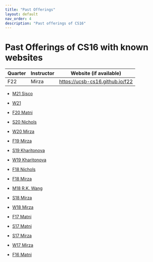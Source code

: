 ```yaml
---
title: "Past Offerings"
layout: default
nav_order: 4
description: "Past offerings of CS16"
---
```


# Past Offerings of CS16 with known websites

| Quarter | Instructor | Website (if available) |
|---------|------------|------------------------|
| F22     | Mirza      | <https://ucsb-cs16.github.io/f22>


* [M21 Sisco](https://sites.cs.ucsb.edu/~zsisco/cs16/)

* [W21 ](https://ucsb-cs16.github.io/w21/)
* [F20 Matni](https://ucsb-cs16.github.io/f20/)
* [S20 Nichols](https://ucsb-cs16.github.io/s20/)
* [W20 Mirza](https://ucsb-cs16.github.io/w20/)
* [F19 Mirza](https://ucsb-cs16.github.io/f19/)
* [S19 Kharitonova](https://ucsb-cs16.github.io/s19-ykk/)
* [W19 Kharitonova](https://ucsb-cs16.github.io/s19-ykk/)

* [F18 Nichols](https://ucsb-cs16-f18-nichols.github.io/)
* [F18 Mirza](https://ucsb-cs16-f18-mirza.github.io/)
* [M18 R.K. Wang](https://ucsb-cs16-m18.github.io/)
* [S18 Mirza](https://ucsb-cs16-s18.github.io)
* [W18 Mirza](https://ucsb-cs16-w18.github.io)
* [F17 Matni](https://ucsb-cs16-f17.github.io)
* [S17 Matni](https://ucsb-cs16-s17.github.io/)
* [S17 Mirza](https://ucsb-cs16-sp17.github.io)
* [W17 Mirza](https://ucsb-cs16-wi17.github.io)
* [F16 Matni](https://ucsb-cs16-f16.github.io/)
